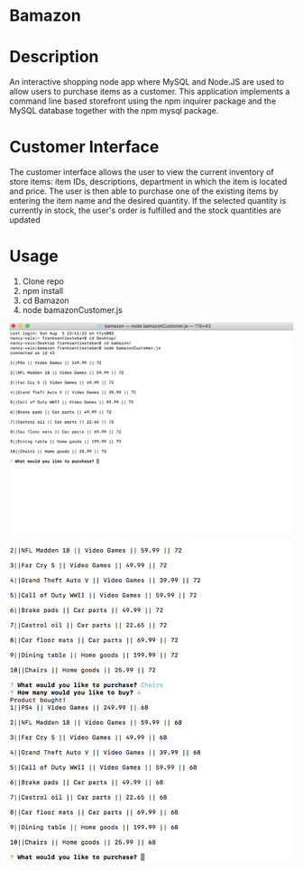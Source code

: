 # Bamazon

# Description
An interactive shopping node app where MySQL and Node.JS are used to allow users to purchase items as a customer.
This application implements a command line based storefront using the npm inquirer package and the MySQL database together with the npm mysql package.

# Customer Interface
The customer interface allows the user to view the current inventory of store items: item IDs, descriptions, department in which the item is located and price. The user is then able to purchase one of the existing items by entering the item name and the desired quantity. If the selected quantity is currently in stock, the user's order is fulfilled and the stock quantities are updated

# Usage
1. Clone repo
1. npm install
1. cd Bamazon
1. node bamazonCustomer.js

![Bamazon_1.png](https://github.com/knarf6925/bamazon/blob/master/Bamazon_1.png)
![Bamazon_2.png](https://github.com/knarf6925/bamazon/blob/master/Bamazon_2.png)
